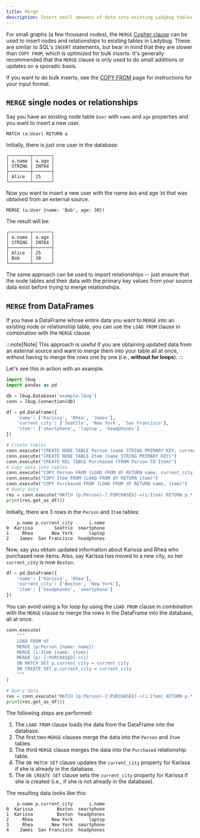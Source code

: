 ```yaml
---
title: Merge
description: Insert small amounts of data into existing Ladybug tables using the MERGE clause with nodes and relationships.
---
```


For small graphs (a few thousand nodes), the `MERGE` [Cypher clause](/cypher/data-manipulation-clauses)
can be used to insert nodes and
relationships to existing tables in Ladybug. These are similar to SQL's `INSERT` statements, but bear in
mind that they are slower than `COPY FROM`, which is optimized for bulk inserts. It's generally
recommended that the `MERGE` clause is only used to do small additions or updates on a sporadic basis.

If you want to do bulk inserts, see the [COPY FROM](/import) page for instructions for your input format.

## `MERGE` single nodes or relationships

Say you have an existing node table `User` with `name` and `age` properties and you want to insert a new user.

```cypher
MATCH (a:User) RETURN a
```
Initially, there is just one user in the database:

```table
┌────────┬───────┐
│ a.name │ a.age │
│ STRING │ INT64 │
├────────┼───────┤
│ Alice  │ 25    │
└────────┴───────┘
```

Now you want to insert a new user with the name `Bob` and age `30` that was obtained from an
external source.

```cypher
MERGE (u:User {name: 'Bob', age: 30})
```

The result will be:

```table
┌────────┬───────┐
│ a.name │ a.age │
│ STRING │ INT64 │
├────────┼───────┤
│ Alice  │ 25    │
│ Bob    │ 30    │
└────────┴───────┘
```

The same approach can be used to import relationships -- just ensure that the node tables and their
data with the primary key values from your source data exist before trying to merge relationships.

## `MERGE` from DataFrames

If you have a DataFrame whose entire data you want to `MERGE` into an existing node or relationship table,
you can use the `LOAD FROM` clause in combination with the `MERGE` clause.

:::note[Note]
This approach is useful if you are
obtaining updated data from an external source and want to merge them into your table all at once,
without having to merge the rows one by one (i.e., **without for loops**).
:::

Let's see this in action with an example.

```py
import lbug
import pandas as pd

db = lbug.Database('example.lbug')
conn = lbug.Connection(db)

df = pd.DataFrame({
    'name': ['Karissa', 'Rhea', 'James'],
    'current_city': ['Seattle', 'New York', 'San Francisco'],
    'item': ['smartphone', 'laptop', 'headphones']
})

# Create tables
conn.execute("CREATE NODE TABLE Person (name STRING PRIMARY KEY, current_city STRING)")
conn.execute("CREATE NODE TABLE Item (name STRING PRIMARY KEY)")
conn.execute("CREATE REL TABLE Purchased (FROM Person TO Item)")
# Copy data into tables
conn.execute("COPY Person FROM (LOAD FROM df RETURN name, current_city)")
conn.execute("COPY Item FROM (LOAD FROM df RETURN item)")
conn.execute("COPY Purchased FROM (LOAD FROM df RETURN name, item)")
# Query data
res = conn.execute("MATCH (p:Person)-[:PURCHASED]->(i:Item) RETURN p.*, i.*")
print(res.get_as_df())
```

Initially, there are 3 rows in the `Person` and `Item` tables:
```
    p.name p.current_city      i.name
0  Karissa        Seattle  smartphone
1     Rhea       New York      laptop
2    James  San Francisco  headphones
```

Now, say you obtain updated information about Karissa and Rhea who purchased new items.
Also, say Karissa has moved to a new city, so her `current_city` is now `Boston`.

```py
df = pd.DataFrame({
    'name': ['Karissa', 'Rhea'],
    'current_city': ['Boston', 'New York'],
    'item': ['headphones', 'smartphone']
})
```

You can avoid using a for loop by using the `LOAD FROM` clause in combination with the `MERGE` clause
to merge the rows in the DataFrame into the database, all at once.

```py
conn.execute(
    """
    LOAD FROM df
    MERGE (p:Person {name: name})
    MERGE (i:Item {name: item})
    MERGE (p)-[:PURCHASED]->(i)
    ON MATCH SET p.current_city = current_city
    ON CREATE SET p.current_city = current_city
    """
)

# Query data
res = conn.execute("MATCH (p:Person)-[:PURCHASED]->(i:Item) RETURN p.*, i.*")
print(res.get_as_df())
```

The following steps are performed:
1. The `LOAD FROM` clause loads the data from the DataFrame into the database.
2. The first two `MERGE` clauses merge the data into the `Person` and `Item` tables.
3. The third `MERGE` clause merges the data into the `Purchased` relationship table.
4. The `ON MATCH SET` clause updates the `current_city` property for Karissa if she is already in the database.
5. The `ON CREATE SET` clause sets the `current_city` property for Karissa if she is created
(i.e., if she is not already in the database).

The resulting data looks like this:

```
    p.name p.current_city      i.name
0  Karissa         Boston  smartphone
1  Karissa         Boston  headphones
2     Rhea       New York      laptop
3     Rhea       New York  smartphone
4    James  San Francisco  headphones
```